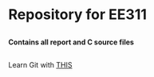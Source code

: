 # Repository for EE311
##
#### Contains all report and C source files
##
Learn Git with [THIS](https://www.youtube.com/watch?v=SWYqp7iY_Tc)

